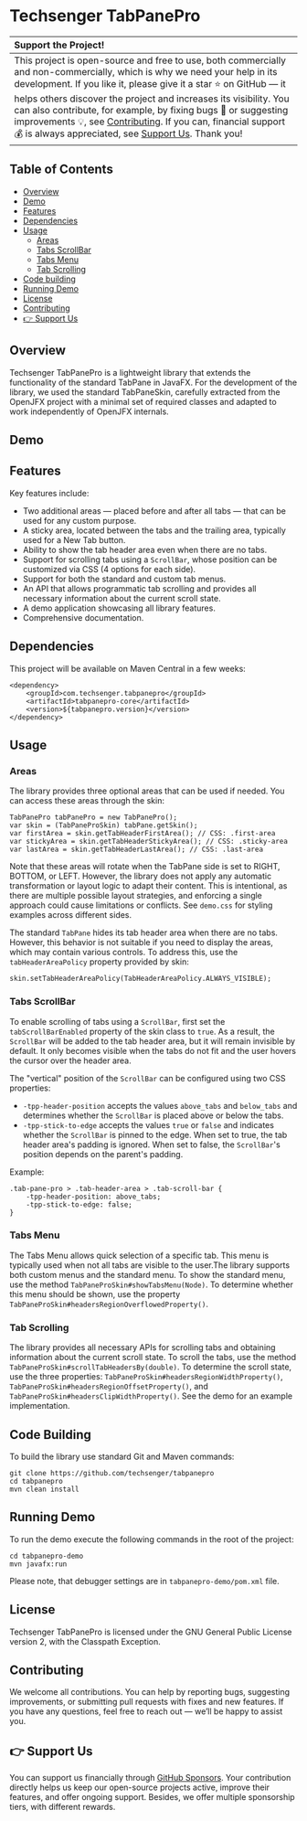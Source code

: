 # Techsenger TabPanePro

| Support the Project! |
|:-------------|
| This project is open-source and free to use, both commercially and non-commercially, which is why we need your help in its development. If you like it, please give it a star ⭐ on GitHub — it helps others discover the project and increases its visibility. You can also contribute, for example, by fixing bugs 🐛 or suggesting improvements 💡, see [Contributing](#contributing). If you can, financial support 💰 is always appreciated, see [Support Us](#support-us). Thank you! |

## Table of Contents
* [Overview](#overview)
* [Demo](#demo)
* [Features](#features)
* [Dependencies](#dependencies)
* [Usage](#usage)
    * [Areas](#usage-areas)
    * [Tabs ScrollBar](#usage-tabs-scroll-bar)
    * [Tabs Menu](#usage-tabs-menu)
    * [Tab Scrolling](#usage-tab-scrolling)
* [Code building](#code-building)
* [Running Demo](#running-demo)
* [License](#license)
* [Contributing](#contributing)
* [👉 Support Us](#support-us)

## Overview <a name="overview"></a>

Techsenger TabPanePro is a lightweight library that extends the functionality of the standard TabPane in JavaFX.
For the development of the library, we used the standard TabPaneSkin, carefully extracted from the OpenJFX project
with a minimal set of required classes and adapted to work independently of OpenJFX internals.

## Demo <a name="demo"></a>



## Features <a name="features"></a>

Key features include:

* Two additional areas — placed before and after all tabs — that can be used for any custom purpose.
* A sticky area, located between the tabs and the trailing area, typically used for a New Tab button.
* Ability to show the tab header area even when there are no tabs.
* Support for scrolling tabs using a `ScrollBar`, whose position can be customized via CSS (4 options for each side).
* Support for both the standard and custom tab menus.
* An API that allows programmatic tab scrolling and provides all necessary information about the current scroll state.
* A demo application showcasing all library features.
* Comprehensive documentation.

## Dependencies <a name="dependencies"></a>

This project will be available on Maven Central in a few weeks:

```
<dependency>
    <groupId>com.techsenger.tabpanepro</groupId>
    <artifactId>tabpanepro-core</artifactId>
    <version>${tabpanepro.version}</version>
</dependency>
```

## Usage <a name="usage"></a>

### Areas <a name="usage-areas"></a>

The library provides three optional areas that can be used if needed. You can access these areas through the skin:

```
TabPanePro tabPanePro = new TabPanePro();
var skin = (TabPaneProSkin) tabPane.getSkin();
var firstArea = skin.getTabHeaderFirstArea(); // CSS: .first-area
var stickyArea = skin.getTabHeaderStickyArea(); // CSS: .sticky-area
var lastArea = skin.getTabHeaderLastArea(); // CSS: .last-area
```
Note that these areas will rotate when the TabPane side is set to RIGHT, BOTTOM, or LEFT. However, the library does
not apply any automatic transformation or layout logic to adapt their content. This is intentional, as there are
multiple possible layout strategies, and enforcing a single approach could cause limitations or conflicts.
See `demo.css` for styling examples across different sides.

The standard `TabPane` hides its tab header area when there are no tabs. However, this behavior is not suitable if you
need to display the areas, which may contain various controls. To address this, use the `tabHeaderAreaPolicy`
property provided by skin:

```
skin.setTabHeaderAreaPolicy(TabHeaderAreaPolicy.ALWAYS_VISIBLE);
```

### Tabs ScrollBar <a name="usage-tabs-scroll-bar"></a>

To enable scrolling of tabs using a `ScrollBar`, first set the `tabScrollBarEnabled` property of the skin
class to `true`. As a result, the `ScrollBar` will be added to the tab header area, but it will remain invisible by
default. It only becomes visible when the tabs do not fit and the user hovers the cursor over the header area.

The "vertical" position of the `ScrollBar` can be configured using two CSS properties:

* `-tpp-header-position` accepts the values `above_tabs` and `below_tabs` and determines whether the `ScrollBar` is
placed above or below the tabs.
* `-tpp-stick-to-edge` accepts the values `true` or `false` and indicates whether the `ScrollBar` is pinned to the edge.
When set to true, the tab header area's padding is ignored. When set to false, the `ScrollBar`'s position depends on
the parent's padding.

Example:

```
.tab-pane-pro > .tab-header-area > .tab-scroll-bar {
    -tpp-header-position: above_tabs;
    -tpp-stick-to-edge: false;
}
```

### Tabs Menu <a name="usage-tabs-menu"></a>

The Tabs Menu allows quick selection of a specific tab. This menu is typically used when not all tabs are visible to
the user.The library supports both custom menus and the standard menu. To show the standard menu, use the method
`TabPaneProSkin#showTabsMenu(Node)`. To determine whether this menu should be shown, use the property
`TabPaneProSkin#headersRegionOverflowedProperty()`.

### Tab Scrolling <a name="usage-tab-scrolling"></a>

The library provides all necessary APIs for scrolling tabs and obtaining information about the current scroll state.
To scroll the tabs, use the method `TabPaneProSkin#scrollTabHeadersBy(double)`. To determine the scroll state, use the
three properties: `TabPaneProSkin#headersRegionWidthProperty()`, `TabPaneProSkin#headersRegionOffsetProperty()`, and
`TabPaneProSkin#headersClipWidthProperty()`. See the demo for an example implementation.

## Code Building <a name="code-building"></a>

To build the library use standard Git and Maven commands:

    git clone https://github.com/techsenger/tabpanepro
    cd tabpanepro
    mvn clean install

## Running Demo <a name="running-demo"></a>

To run the demo execute the following commands in the root of the project:

    cd tabpanepro-demo
    mvn javafx:run

Please note, that debugger settings are in `tabpanepro-demo/pom.xml` file.

## License <a name="license"></a>

Techsenger TabPanePro is licensed under the GNU General Public License version 2, with the Classpath Exception.

## Contributing <a name="contributing"></a>

We welcome all contributions. You can help by reporting bugs, suggesting improvements, or submitting pull requests
with fixes and new features. If you have any questions, feel free to reach out — we’ll be happy to assist you.

## 👉 Support Us <a name="support-us"></a>

You can support us financially through [GitHub Sponsors](https://github.com/sponsors/techsenger). Your
contribution directly helps us keep our open-source projects active, improve their features, and offer ongoing support.
Besides, we offer multiple sponsorship tiers, with different rewards.

